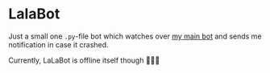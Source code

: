 # LalaBot

Just a small one `.py`-file bot which watches over [my main bot](https://github.com/Aluerie/AluBot)
and sends me notification in case it crashed.

Currently, LaLaBot is offline itself though 🤔🤔🤔
